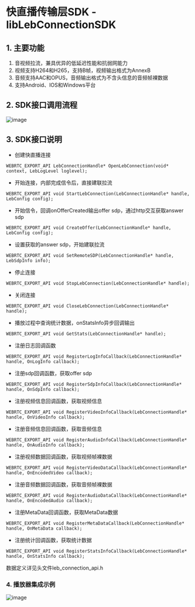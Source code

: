 # 快直播传输层SDK - libLebConnectionSDK

  
## 1. 主要功能
  1. 音视频拉流，兼具优异的低延迟性能和抗弱网能力
  2. 视频支持H264和H265，支持B帧，视频输出格式为AnnexB
  3. 音频支持AAC和OPUS，音频输出格式为不含头信息的音频帧裸数据
  4. 支持Android、IOS和Windows平台


## 2. SDK接口调用流程
  ![image](https://github.com/tencentyun/libLebConnectionSDK/blob/main/docs/api_calling_sequence.png)

## 3. SDK接口说明
- 创建快直播连接
```
WEBRTC_EXPORT_API LebConnectionHandle* OpenLebConnection(void* context, LebLogLevel loglevel);
```
- 开始连接，内部完成信令后，直接建联拉流
```
WEBRTC_EXPORT_API void StartLebConnection(LebConnectionHandle* handle, LebConfig config);
```
- 开始信令，回调onOfferCreated输出offer sdp，通过http交互获取answer sdp
```
WEBRTC_EXPORT_API void CreateOffer(LebConnectionHandle* handle, LebConfig config);
```
- 设置获取的answer sdp，开始建联拉流
```
WEBRTC_EXPORT_API void SetRemoteSDP(LebConnectionHandle* handle, LebSdpInfo info);
```
- 停止连接
```
WEBRTC_EXPORT_API void StopLebConnection(LebConnectionHandle* handle);
```
- 关闭连接
```
WEBRTC_EXPORT_API void CloseLebConnection(LebConnectionHandle* handle);
```
- 播放过程中查询统计数据，onStatsInfo异步回调输出
```
WEBRTC_EXPORT_API void GetStats(LebConnectionHandle* handle);
```
- 注册日志回调函数
```
WEBRTC_EXPORT_API void RegisterLogInfoCallback(LebConnectionHandle* handle, OnLogInfo callback);
```
- 注册sdp回调函数，获取offer sdp
```
WEBRTC_EXPORT_API void RegisterSdpInfoCallback(LebConnectionHandle* handle, OnSdpInfo callback);
```
- 注册视频信息回调函数，获取视频信息
```
WEBRTC_EXPORT_API void RegisterVideoInfoCallback(LebConnectionHandle* handle, OnVideoInfo callback);
```
- 注册音频信息回调函数，获取音频信息
```
WEBRTC_EXPORT_API void RegisterAudioInfoCallback(LebConnectionHandle* handle, OnAudioInfo callback);
```
- 注册视频数据回调函数，获取视频帧裸数据
```
WEBRTC_EXPORT_API void RegisterVideoDataCallback(LebConnectionHandle* handle, OnEncodedVideo callback);
```
- 注册音频数据回调函数，获取音频帧裸数据
```
WEBRTC_EXPORT_API void RegisterAudioDataCallback(LebConnectionHandle* handle, OnEncodedAudio callback);
```
- 注册MetaData回调函数，获取MetaData数据
```
WEBRTC_EXPORT_API void RegisterMetaDataCallback(LebConnectionHandle* handle, OnMetaData callback);
```
- 注册统计回调函数，获取统计数据
```
WEBRTC_EXPORT_API void RegisterStatsInfoCallback(LebConnectionHandle* handle, OnStatsInfo callback);
```
数据定义详见头文件leb_connection_api.h

### 4. 播放器集成示例
  ![image](https://github.com/tencentyun/libLebConnectionSDK/blob/main/docs/player_framework.png)

